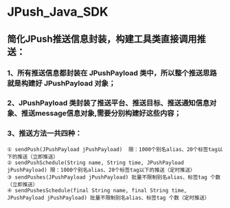 # JPush_Java_SDK

## 简化JPush推送信息封装，构建工具类直接调用推送：
 
  ### 1、所有推送信息都封装在 JPushPayload 类中，所以整个推送思路就是构建好 JPushPayload 对象；
  ### 2、JPushPayload 类封装了推送平台、推送目标、推送通知信息对象、推送message信息对象,需要分别构建好这些内容；
  ### 3、推送方法一共四种：
    ① sendPush(JPushPayload jPushPayload)  限：1000个别名alias、20个标签tag以下的推送（立即推送）
    ② sendPushSchedule(String name, String time, JPushPayload jPushPayload) 限：1000个别名alias、20个标签tag以下的推送（定时推送）
    ③ sendPushes(JPushPayload jPushPayload) 批量不限制别名alias、标签tag 个数（立即推送）
    ④ sendPushesSchedule(final String name, final String time, JPushPayload jPushPayload) 批量不限制别名alias、标签tag 个数（定时推送）
